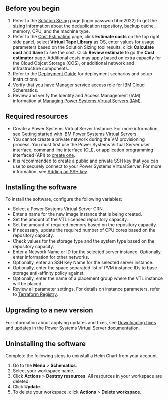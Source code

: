 ## Before you begin

  1. Refer to the [Solution Sizing](http://ibmsizing.falconstor.com) page (login password ibm2022) to get the sizing information about the deduplication repository, backup cache, memory, CPU, and the machine type.
  2. Refer to the [Cost Estimation](https://cloud.ibm.com/catalog/services/power-systems-virtual-server) page, click **Estimate costs** on the top right side panel, select **Virtual Tape Library** as OS, enter values for usage parameters based on the Solution Sizing tool results, click **Calculate cost** and **Save** to see the cost. Click **Review estimate** to go the **Cost estimator** page. Additional costs may apply based on extra capacity for the Cloud Objcet Storage (COS), or additional network and infrastructure components.
  3. Refer to the [Deployment Guide](https://falconstor-download.s3.us-east.cloud-object-storage.appdomain.cloud/FalconStor%20VTL%20for%20IBM%20Deployment%20Guide.pdf) for deployment scenarios and setup instructions.
  4. Verify that you have Manager service access role for IBM Cloud Schematics.
  5. Review and verify the Identity and Access Management (IAM) information at [Managing Power Systems Virtual Servers (IAM)](https://cloud.ibm.com/docs/power-iaas?topic=power-iaas-managing-resources-and-users).

## Required resources

  * Create a Power Systems Virtual Server Instance. For more information, see [Getting started with IBM Power Systems Virtual Servers](https://cloud.ibm.com/docs/power-iaas?topic=power-iaas-getting-started).  
  * You cannot create a private network during the VM provisioning process. You must first use the Power Systems Virtual Server user interface, command line interface (CLI), or application programming interfaced (API) to [create one](https://cloud.ibm.com/docs/power-iaas?topic=power-iaas-configuring-subnet).
  * It is recommended to create a public and private SSH key that you can use to securely connect to your Power Systems Virtual Server. For more information, see [Adding an SSH key](https://cloud.ibm.com/docs/ssh-keys?topic=ssh-keys-adding-an-ssh-key).
  
## Installing the software

To install the software, configure the following variables:
  * Select a Power Systems Virtual Server CRN.
  * Enter a name for the new image instance that is being created.
  * Set the amount of the VTL licensed repository capacity.
  * Set the amount of required memory based on the repository capacity.
  * If necessary, update the required number of CPU cores based on the repository capacity.
  * Check values for the storage type and the system type based on the repository capacity.
  * Enter a Network Name or ID for the selected server instance. Optionally, enter information for other networks.
  * Optionally, enter an SSH Key Name for the selected server instance.
  * Optionally, enter the space separated list of PVM instance IDs to base storage anti-affinity policy against.
  * Optionally, enter the name of a placement group where the VTL instance will be placed.
  * Review all parameter settings. For details on instance parameters, refer to [Terraform Registry](https://registry.terraform.io/providers/IBM-Cloud/ibm/latest/docs/resources/pi_instance).

## Upgrading to a new version

For information about applying updates and fixes, see [Downloading fixes and updates](https://cloud.ibm.com/docs/power-iaas?topic=power-iaas-downloading-fixes-updates) in the Power Systems Virtual Server documentation.

## Uninstalling the software

Complete the following steps to uninstall a Helm Chart from your account. 

1. Go to the **Menu** > **Schematics**.
2. Select your workspace name. 
3. Click **Actions** > **Destroy resources**. All resources in your workspace are deleted.
4. Click **Update**.
5. To delete your workspace, click **Actions** > **Delete workspace**. 
